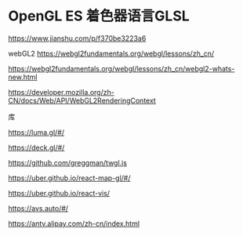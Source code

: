 # OpenGL ES 着色器语言GLSL

https://www.jianshu.com/p/f370be3223a6



webGL2
<https://webgl2fundamentals.org/webgl/lessons/zh_cn/>

<https://webgl2fundamentals.org/webgl/lessons/zh_cn/webgl2-whats-new.html>

<https://developer.mozilla.org/zh-CN/docs/Web/API/WebGL2RenderingContext>



库

https://luma.gl/#/

https://deck.gl/#/

https://github.com/greggman/twgl.js

https://uber.github.io/react-map-gl/#/

https://uber.github.io/react-vis/

https://avs.auto/#/

https://antv.alipay.com/zh-cn/index.html